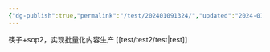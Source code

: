 ```yaml
---
{"dg-publish":true,"permalink":"/test/202401091324/","updated":"2024-01-12T12:07:45.014+08:00"}
---
```


筷子+sop2，实现批量化内容生产 [[test/test2/test\|test]]